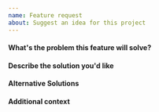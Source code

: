 ```yaml
---
name: Feature request
about: Suggest an idea for this project
---
```


#### What's the problem this feature will solve?

<!-- What are you trying to do, that you are unable to achieve with pytest-logging-strict as it currently stands? -->

#### Describe the solution you'd like

<!-- A clear and concise description of what you want to happen. -->

<!-- Provide examples of real-world use cases that this would enable and how it solves the problem described above. -->

#### Alternative Solutions

<!-- Have you tried to workaround the problem using pytest-logging-strict or other tools? Or a different approach to solving this issue? Please elaborate here. -->

#### Additional context

<!-- Add any other context, links, etc. about the feature here. -->
